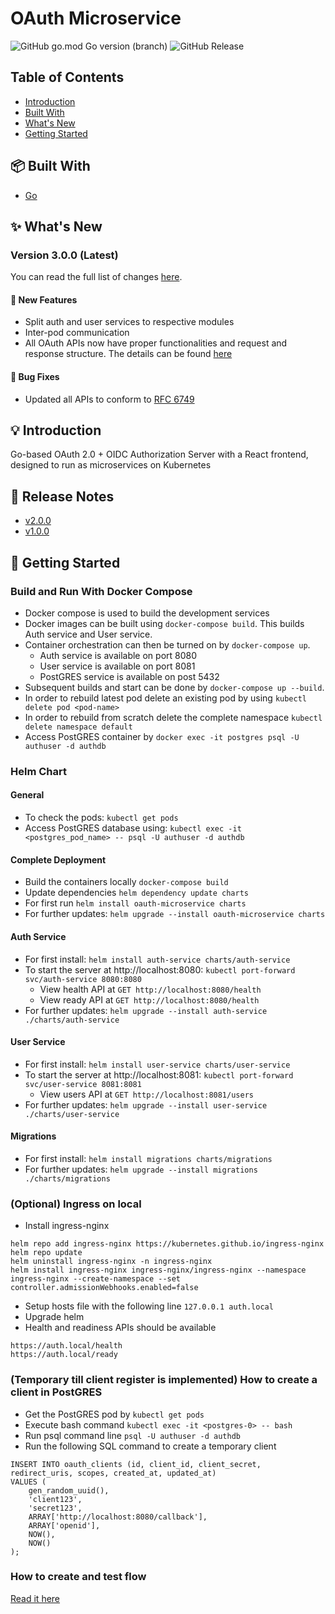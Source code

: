 # OAuth Microservice
![GitHub go.mod Go version (branch)](https://img.shields.io/github/go-mod/go-version/arnavmaiti/oauth-microservice)
![GitHub Release](https://img.shields.io/github/v/release/arnavmaiti/oauth-microservice)


## Table of Contents
* [Introduction](#bulb-introduction)
* [Built With](#package-built-with)
* [What's New](#sparkles-whats-new)
* [Getting Started](#wrench-getting-started)

## :package: Built With
* [Go](https://go.dev/)

## :sparkles: What's New

### Version 3.0.0 (Latest)
You can read the full list of changes [here](https://github.com/arnavmaiti/oauth-microservice/wiki/Version-3.0.0).

#### :rocket: New Features
* Split auth and user services to respective modules
* Inter-pod communication
* All OAuth APIs now have proper functionalities and request and response structure. The details can be found [here](https://github.com/arnavmaiti/oauth-microservice/wiki/OAuth-Endpoints)

#### :bug: Bug Fixes
* Updated all APIs to conform to [RFC 6749](https://datatracker.ietf.org/doc/html/rfc6749)

## :bulb: Introduction
Go-based OAuth 2.0 + OIDC Authorization Server with a React frontend, designed to run as microservices on Kubernetes
## :rocket: Release Notes
* [v2.0.0](https://github.com/arnavmaiti/oauth-microservice/wiki/Version-2.0.0)
* [v1.0.0](https://github.com/arnavmaiti/oauth-microservice/wiki/Version-1.0.0)

## :wrench: Getting Started

### Build and Run With Docker Compose
* Docker compose is used to build the development services
* Docker images can be built using `docker-compose build`. This builds Auth service and User service.
* Container orchestration can then be turned on by `docker-compose up`.
  * Auth service is available on port 8080
  * User service is available on port 8081
  * PostGRES service is available on post 5432
* Subsequent builds and start can be done by `docker-compose up --build`.
* In order to rebuild latest pod delete an existing pod by using `kubectl delete pod <pod-name>`
* In order to rebuild from scratch delete the complete namespace `kubectl delete namespace default`
* Access PostGRES container by `docker exec -it postgres psql -U authuser -d authdb`

### Helm Chart

#### General
* To check the pods: `kubectl get pods`
* Access PostGRES database using: `kubectl exec -it <postgres_pod_name> -- psql -U authuser -d authdb`

#### Complete Deployment
* Build the containers locally `docker-compose build`
* Update dependencies `helm dependency update charts`
* For first run `helm install oauth-microservice charts`
* For further updates: `helm upgrade --install oauth-microservice charts`

#### Auth Service
* For first install: `helm install auth-service charts/auth-service`
* To start the server at http://localhost:8080: `kubectl port-forward svc/auth-service 8080:8080`
  * View health API at `GET http://localhost:8080/health`
  * View ready API at `GET http://localhost:8080/health`
* For further updates: `helm upgrade --install auth-service ./charts/auth-service`

#### User Service
* For first install: `helm install user-service charts/user-service`
* To start the server at http://localhost:8081: `kubectl port-forward svc/user-service 8081:8081`
  * View users API at `GET http://localhost:8081/users`
* For further updates: `helm upgrade --install user-service ./charts/user-service`

#### Migrations
* For first install: `helm install migrations charts/migrations`
* For further updates: `helm upgrade --install migrations ./charts/migrations`

### (Optional) Ingress on local
* Install ingress-nginx
```
helm repo add ingress-nginx https://kubernetes.github.io/ingress-nginx
helm repo update
helm uninstall ingress-nginx -n ingress-nginx
helm install ingress-nginx ingress-nginx/ingress-nginx --namespace ingress-nginx --create-namespace --set controller.admissionWebhooks.enabled=false
```
* Setup hosts file with the following line `127.0.0.1 auth.local`
* Upgrade helm
* Health and readiness APIs should be available
```
https://auth.local/health
https://auth.local/ready
```

### (Temporary till client register is implemented) How to create a client in PostGRES
* Get the PostGRES pod by `kubectl get pods`
* Execute bash command `kubectl exec -it <postgres-0> -- bash`
* Run psql command line `psql -U authuser -d authdb`
* Run the following SQL command to create a temporary client
```
INSERT INTO oauth_clients (id, client_id, client_secret, redirect_uris, scopes, created_at, updated_at)
VALUES (
    gen_random_uuid(),
    'client123',
    'secret123',
    ARRAY['http://localhost:8080/callback'],
    ARRAY['openid'],
    NOW(),
    NOW()
);
```

### How to create and test flow
[Read it here](https://github.com/arnavmaiti/oauth-microservice/wiki/Version-2.0.0#book-how-to-create-user-and-test-flow)


